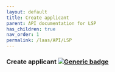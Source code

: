 ```yaml
---
layout: default
title: Create applicant
parent: API documentation for LSP
has_children: true
nav_order: 1
permalink: /laas/API/LSP
---
```

### Create applicant [![Generic badge](https://img.shields.io/badge/<SUBJECT>-<STATUS>-<COLOR>.svg)](https://shields.io/)
